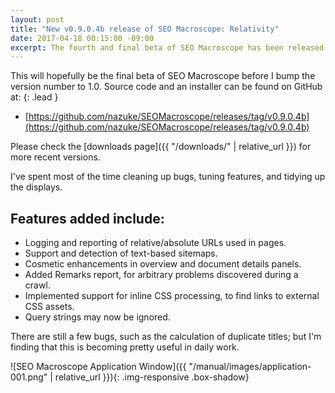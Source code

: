 ```yaml
---
layout: post
title: "New v0.9.0.4b release of SEO Macroscope: Relativity"
date: 2017-04-18 00:15:00 -09:00
excerpt: The fourth and final beta of SEO Macroscope has been released.
---
```


This will hopefully be the final beta of SEO Macroscope before I bump the version number to 1.0. Source code and an installer can be found on GitHub at:
{: .lead }

* [https://github.com/nazuke/SEOMacroscope/releases/tag/v0.9.0.4b](https://github.com/nazuke/SEOMacroscope/releases/tag/v0.9.0.4b)

Please check the [downloads page]({{ "/downloads/" | relative_url }}) for more recent versions.

I've spent most of the time cleaning up bugs, tuning features, and tidying up the displays.

## Features added include:

* Logging and reporting of relative/absolute URLs used in pages.
* Support and detection of text-based sitemaps.
* Cosmetic enhancements in overview and document details panels.
* Added Remarks report, for arbitrary problems discovered during a crawl.
* Implemented support for inline CSS processing, to find links to external CSS assets.
* Query strings may now be ignored.

There are still a few bugs, such as the calculation of duplicate titles; but I'm finding that this is becoming pretty useful in daily work.

![SEO Macroscope Application Window]({{ "/manual/images/application-001.png" | relative_url }}){: .img-responsive .box-shadow}
